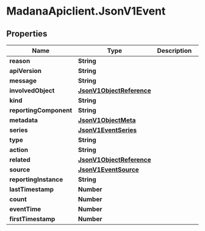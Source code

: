 # MadanaApiclient.JsonV1Event

## Properties

Name | Type | Description | Notes
------------ | ------------- | ------------- | -------------
**reason** | **String** |  | [optional] 
**apiVersion** | **String** |  | [optional] 
**message** | **String** |  | [optional] 
**involvedObject** | [**JsonV1ObjectReference**](JsonV1ObjectReference.md) |  | [optional] 
**kind** | **String** |  | [optional] 
**reportingComponent** | **String** |  | [optional] 
**metadata** | [**JsonV1ObjectMeta**](JsonV1ObjectMeta.md) |  | [optional] 
**series** | [**JsonV1EventSeries**](JsonV1EventSeries.md) |  | [optional] 
**type** | **String** |  | [optional] 
**action** | **String** |  | [optional] 
**related** | [**JsonV1ObjectReference**](JsonV1ObjectReference.md) |  | [optional] 
**source** | [**JsonV1EventSource**](JsonV1EventSource.md) |  | [optional] 
**reportingInstance** | **String** |  | [optional] 
**lastTimestamp** | **Number** |  | [optional] 
**count** | **Number** |  | [optional] 
**eventTime** | **Number** |  | [optional] 
**firstTimestamp** | **Number** |  | [optional] 


